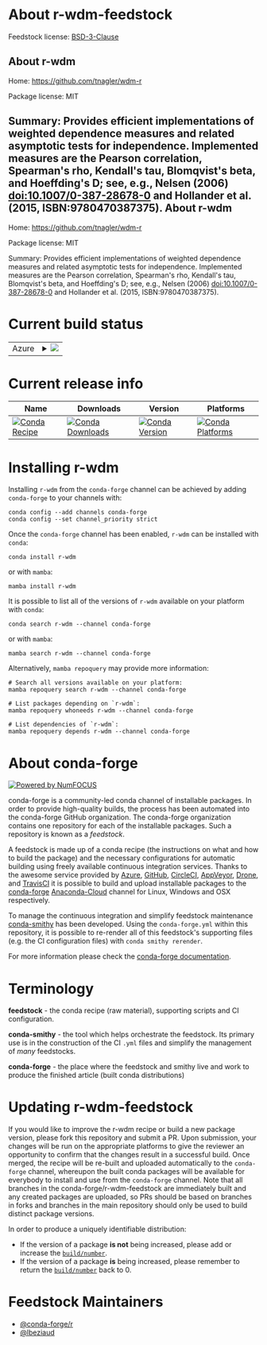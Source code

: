 About r-wdm-feedstock
=====================

Feedstock license: [BSD-3-Clause](https://github.com/conda-forge/r-wdm-feedstock/blob/main/LICENSE.txt)

About r-wdm
-----------

Home: https://github.com/tnagler/wdm-r

Package license: MIT

Summary: Provides efficient implementations of weighted dependence measures and related asymptotic tests for independence. Implemented measures are the Pearson correlation, Spearman's rho, Kendall's tau, Blomqvist's beta, and Hoeffding's D; see, e.g., Nelsen (2006) <doi:10.1007/0-387-28678-0> and Hollander et al. (2015, ISBN:9780470387375).
About r-wdm
-----------

Home: https://github.com/tnagler/wdm-r

Package license: MIT

Summary: Provides efficient implementations of weighted dependence measures and related asymptotic tests for independence. Implemented measures are the Pearson correlation, Spearman's rho, Kendall's tau, Blomqvist's beta, and Hoeffding's D; see, e.g., Nelsen (2006) <doi:10.1007/0-387-28678-0> and Hollander et al. (2015, ISBN:9780470387375).

Current build status
====================


<table>
    
  <tr>
    <td>Azure</td>
    <td>
      <details>
        <summary>
          <a href="https://dev.azure.com/conda-forge/feedstock-builds/_build/latest?definitionId=16142&branchName=main">
            <img src="https://dev.azure.com/conda-forge/feedstock-builds/_apis/build/status/r-wdm-feedstock?branchName=main">
          </a>
        </summary>
        <table>
          <thead><tr><th>Variant</th><th>Status</th></tr></thead>
          <tbody><tr>
              <td>linux_64_r_base4.2</td>
              <td>
                <a href="https://dev.azure.com/conda-forge/feedstock-builds/_build/latest?definitionId=16142&branchName=main">
                  <img src="https://dev.azure.com/conda-forge/feedstock-builds/_apis/build/status/r-wdm-feedstock?branchName=main&jobName=linux&configuration=linux%20linux_64_r_base4.2" alt="variant">
                </a>
              </td>
            </tr><tr>
              <td>linux_64_r_base4.3</td>
              <td>
                <a href="https://dev.azure.com/conda-forge/feedstock-builds/_build/latest?definitionId=16142&branchName=main">
                  <img src="https://dev.azure.com/conda-forge/feedstock-builds/_apis/build/status/r-wdm-feedstock?branchName=main&jobName=linux&configuration=linux%20linux_64_r_base4.3" alt="variant">
                </a>
              </td>
            </tr><tr>
              <td>osx_64_r_base4.2</td>
              <td>
                <a href="https://dev.azure.com/conda-forge/feedstock-builds/_build/latest?definitionId=16142&branchName=main">
                  <img src="https://dev.azure.com/conda-forge/feedstock-builds/_apis/build/status/r-wdm-feedstock?branchName=main&jobName=osx&configuration=osx%20osx_64_r_base4.2" alt="variant">
                </a>
              </td>
            </tr><tr>
              <td>osx_64_r_base4.3</td>
              <td>
                <a href="https://dev.azure.com/conda-forge/feedstock-builds/_build/latest?definitionId=16142&branchName=main">
                  <img src="https://dev.azure.com/conda-forge/feedstock-builds/_apis/build/status/r-wdm-feedstock?branchName=main&jobName=osx&configuration=osx%20osx_64_r_base4.3" alt="variant">
                </a>
              </td>
            </tr><tr>
              <td>win_64</td>
              <td>
                <a href="https://dev.azure.com/conda-forge/feedstock-builds/_build/latest?definitionId=16142&branchName=main">
                  <img src="https://dev.azure.com/conda-forge/feedstock-builds/_apis/build/status/r-wdm-feedstock?branchName=main&jobName=win&configuration=win%20win_64_" alt="variant">
                </a>
              </td>
            </tr>
          </tbody>
        </table>
      </details>
    </td>
  </tr>
</table>

Current release info
====================

| Name | Downloads | Version | Platforms |
| --- | --- | --- | --- |
| [![Conda Recipe](https://img.shields.io/badge/recipe-r--wdm-green.svg)](https://anaconda.org/conda-forge/r-wdm) | [![Conda Downloads](https://img.shields.io/conda/dn/conda-forge/r-wdm.svg)](https://anaconda.org/conda-forge/r-wdm) | [![Conda Version](https://img.shields.io/conda/vn/conda-forge/r-wdm.svg)](https://anaconda.org/conda-forge/r-wdm) | [![Conda Platforms](https://img.shields.io/conda/pn/conda-forge/r-wdm.svg)](https://anaconda.org/conda-forge/r-wdm) |

Installing r-wdm
================

Installing `r-wdm` from the `conda-forge` channel can be achieved by adding `conda-forge` to your channels with:

```
conda config --add channels conda-forge
conda config --set channel_priority strict
```

Once the `conda-forge` channel has been enabled, `r-wdm` can be installed with `conda`:

```
conda install r-wdm
```

or with `mamba`:

```
mamba install r-wdm
```

It is possible to list all of the versions of `r-wdm` available on your platform with `conda`:

```
conda search r-wdm --channel conda-forge
```

or with `mamba`:

```
mamba search r-wdm --channel conda-forge
```

Alternatively, `mamba repoquery` may provide more information:

```
# Search all versions available on your platform:
mamba repoquery search r-wdm --channel conda-forge

# List packages depending on `r-wdm`:
mamba repoquery whoneeds r-wdm --channel conda-forge

# List dependencies of `r-wdm`:
mamba repoquery depends r-wdm --channel conda-forge
```


About conda-forge
=================

[![Powered by
NumFOCUS](https://img.shields.io/badge/powered%20by-NumFOCUS-orange.svg?style=flat&colorA=E1523D&colorB=007D8A)](https://numfocus.org)

conda-forge is a community-led conda channel of installable packages.
In order to provide high-quality builds, the process has been automated into the
conda-forge GitHub organization. The conda-forge organization contains one repository
for each of the installable packages. Such a repository is known as a *feedstock*.

A feedstock is made up of a conda recipe (the instructions on what and how to build
the package) and the necessary configurations for automatic building using freely
available continuous integration services. Thanks to the awesome service provided by
[Azure](https://azure.microsoft.com/en-us/services/devops/), [GitHub](https://github.com/),
[CircleCI](https://circleci.com/), [AppVeyor](https://www.appveyor.com/),
[Drone](https://cloud.drone.io/welcome), and [TravisCI](https://travis-ci.com/)
it is possible to build and upload installable packages to the
[conda-forge](https://anaconda.org/conda-forge) [Anaconda-Cloud](https://anaconda.org/)
channel for Linux, Windows and OSX respectively.

To manage the continuous integration and simplify feedstock maintenance
[conda-smithy](https://github.com/conda-forge/conda-smithy) has been developed.
Using the ``conda-forge.yml`` within this repository, it is possible to re-render all of
this feedstock's supporting files (e.g. the CI configuration files) with ``conda smithy rerender``.

For more information please check the [conda-forge documentation](https://conda-forge.org/docs/).

Terminology
===========

**feedstock** - the conda recipe (raw material), supporting scripts and CI configuration.

**conda-smithy** - the tool which helps orchestrate the feedstock.
                   Its primary use is in the construction of the CI ``.yml`` files
                   and simplify the management of *many* feedstocks.

**conda-forge** - the place where the feedstock and smithy live and work to
                  produce the finished article (built conda distributions)


Updating r-wdm-feedstock
========================

If you would like to improve the r-wdm recipe or build a new
package version, please fork this repository and submit a PR. Upon submission,
your changes will be run on the appropriate platforms to give the reviewer an
opportunity to confirm that the changes result in a successful build. Once
merged, the recipe will be re-built and uploaded automatically to the
`conda-forge` channel, whereupon the built conda packages will be available for
everybody to install and use from the `conda-forge` channel.
Note that all branches in the conda-forge/r-wdm-feedstock are
immediately built and any created packages are uploaded, so PRs should be based
on branches in forks and branches in the main repository should only be used to
build distinct package versions.

In order to produce a uniquely identifiable distribution:
 * If the version of a package **is not** being increased, please add or increase
   the [``build/number``](https://docs.conda.io/projects/conda-build/en/latest/resources/define-metadata.html#build-number-and-string).
 * If the version of a package **is** being increased, please remember to return
   the [``build/number``](https://docs.conda.io/projects/conda-build/en/latest/resources/define-metadata.html#build-number-and-string)
   back to 0.

Feedstock Maintainers
=====================

* [@conda-forge/r](https://github.com/conda-forge/r/)
* [@lbeziaud](https://github.com/lbeziaud/)

